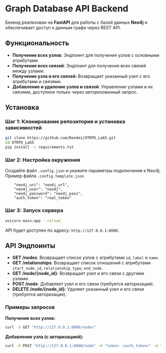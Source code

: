 # Graph Database API Backend

Бекенд реализован на **FastAPI** для работы с базой данных **Neo4j** и обеспечивает доступ к данным графа через REST API.

## Функциональность

- **Получение всех узлов**: Эндпоинт для получения узлов с основными атрибутами.
- **Получение всех связей**: Эндпоинт для получения всех связей между узлами.
- **Получение узла и его связей**: Возвращает указанный узел с его атрибутами и связями.
- **Добавление и удаление узлов и связей**: Управление узлами и их связями, доступное только через авторизованный запрос.

## Установка

### Шаг 1: Клонирование репозитория и установка зависимостей

```bash
git clone https://github.com/Rendei/OTRPO_Lab5.git
cd OTRPO_Lab5
pip install -r requirements.txt
```

### Шаг 2: Настройка окружения

Создайте файл `.config.json` и укажите параметры подключения к Neo4j:
Пример файла `.config.template.json` 

```dotenv
    "neo4j_uri": "neo4j_url",
    "neo4j_user": "neo4j",
    "neo4j_password": "neo4j_pass",
    "auth_token": "real_token"
```

### Шаг 3: Запуск сервера

```bash
uvicorn main:app --reload
```

API будет доступен по адресу: `http://127.0.0.1:8000`.

## API Эндпоинты

- **GET /nodes**: Возвращает список узлов с атрибутами `id`, `label` и `name`.
- **GET /relationships**: Возвращает список отношений с атрибутами `start_node_id`, `relationship_type`, `end_node`.
- **GET /node/{node_id}**: Возвращает узел и его связи с другими узлами.
- **POST /node**: Добавляет узел и его связи (требуется авторизация).
- **DELETE /node/{node_id}**: Удаляет указанный узел и его связи (требуется авторизация).

### Примеры запросов

**Получение всех узлов:**

```bash
curl -X GET "http://127.0.0.1:8000/nodes"
```

**Добавление узла (с авторизацией):**

```bash
curl -X POST "http://127.0.0.1:8000/node" -H "token: <auth_token>" -d "{...}"
```
